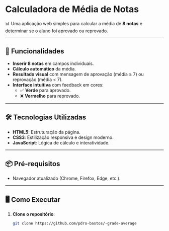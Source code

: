 # Calculadora de Média de Notas

📊 Uma aplicação web simples para calcular a média de **8 notas** e determinar se o aluno foi aprovado ou reprovado.

---

## 🚀 Funcionalidades

- **Inserir 8 notas** em campos individuais.
- **Cálculo automático** da média.
- **Resultado visual** com mensagem de aprovação (média ≥ 7) ou reprovação (média < 7).
- **Interface intuitiva** com feedback em cores:
  - ✅ **Verde** para aprovado.
  - ❌ **Vermelho** para reprovado.

---

## 🛠️ Tecnologias Utilizadas

- **HTML5**: Estruturação da página.
- **CSS3**: Estilização responsiva e design moderno.
- **JavaScript**: Lógica de cálculo e interatividade.

---

## 📦 Pré-requisitos

- Navegador atualizado (Chrome, Firefox, Edge, etc.).

---

## 🖥️ Como Executar

1. **Clone o repositório**:
   ```bash
   git clone https://github.com/pdro-bastos/-grade-average
